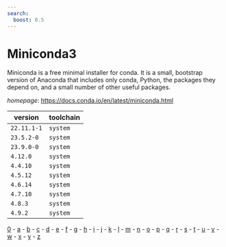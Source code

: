 ```yaml
---
search:
  boost: 0.5
---
```

# Miniconda3

Miniconda is a free minimal installer for conda. It is a small,  bootstrap version of Anaconda that includes only conda, Python, the packages they  depend on, and a small number of other useful packages.

*homepage*: <https://docs.conda.io/en/latest/miniconda.html>

version | toolchain
--------|----------
``22.11.1-1`` | ``system``
``23.5.2-0`` | ``system``
``23.9.0-0`` | ``system``
``4.12.0`` | ``system``
``4.4.10`` | ``system``
``4.5.12`` | ``system``
``4.6.14`` | ``system``
``4.7.10`` | ``system``
``4.8.3`` | ``system``
``4.9.2`` | ``system``

[0](../0/index.md) - [a](../a/index.md) - [b](../b/index.md) - [c](../c/index.md) - [d](../d/index.md) - [e](../e/index.md) - [f](../f/index.md) - [g](../g/index.md) - [h](../h/index.md) - [i](../i/index.md) - [j](../j/index.md) - [k](../k/index.md) - [l](../l/index.md) - [m](../m/index.md) - [n](../n/index.md) - [o](../o/index.md) - [p](../p/index.md) - [q](../q/index.md) - [r](../r/index.md) - [s](../s/index.md) - [t](../t/index.md) - [u](../u/index.md) - [v](../v/index.md) - [w](../w/index.md) - [x](../x/index.md) - [y](../y/index.md) - [z](../z/index.md)

